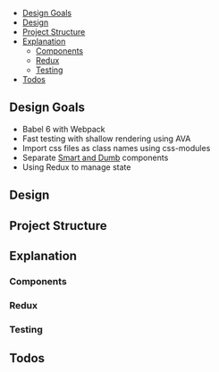 - [Design Goals](#design-goals)
- [Design](#design)
- [Project Structure](#project-structure)
- [Explanation](#explanation)
  - [Components](#components)
  - [Redux](#redux)
  - [Testing](#testing)
- [Todos](#todos)

## Design Goals
- Babel 6 with Webpack
- Fast testing with shallow rendering using AVA
- Import css files as class names using css-modules
- Separate [Smart and Dumb](https://medium.com/@dan_abramov/smart-and-dumb-components-7ca2f9a7c7d0) components
- Using Redux to manage state

## Design


## Project Structure

## Explanation

### Components

### Redux

### Testing

## Todos
